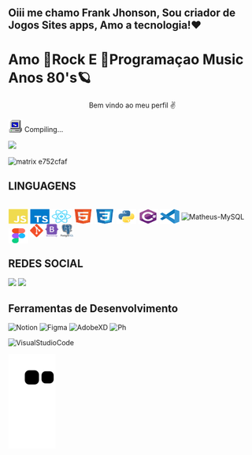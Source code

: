 ## Oiii me chamo Frank Jhonson, Sou criador de Jogos Sites apps, Amo a tecnologia!❤
# Amo 🎸Rock E 🥃Programaçao Music Anos 80's🪐
<p align="center">  
Bem vindo ao meu perfil ✌  
  
  <img src="https://github.com/TheDudeThatCode/TheDudeThatCode/blob/master/Assets/PC.gif" width="29px"> Compiling...
  <div>
   
  <img src="https://github.com/TheDudeThatCode/TheDudeThatCode/blob/master/Assets/Earth.gif" width="29px">
<p align="center">  
<p align="center">  


  
  ![matrix e752cfaf](https://user-images.githubusercontent.com/86995782/142670003-04a3bfd4-4dcf-421a-854f-dcdb3931bddb.gif)
  <div>

 ## LINGUAGENS 

  
  <div style="display: inline_block"><br>
  <img align="center" alt="Rafa-Js" height="30" width="40" src="https://raw.githubusercontent.com/devicons/devicon/master/icons/javascript/javascript-plain.svg">
  <img align="center" alt="Rafa-Ts" height="30" width="40" src="https://raw.githubusercontent.com/devicons/devicon/master/icons/typescript/typescript-plain.svg">
  <img align="center" alt="Rafa-React" height="30" width="40" src="https://raw.githubusercontent.com/devicons/devicon/master/icons/react/react-original.svg">
  <img align="center" alt="Rafa-HTML" height="30" width="40" src="https://raw.githubusercontent.com/devicons/devicon/master/icons/html5/html5-original.svg">
  <img align="center" alt="Rafa-CSS" height="30" width="40" src="https://raw.githubusercontent.com/devicons/devicon/master/icons/css3/css3-original.svg">
  <img align="center" alt="Rafa-Python" height="30" width="40" src="https://raw.githubusercontent.com/devicons/devicon/master/icons/python/python-original.svg">
  <img align="center" alt="Rafa-Csharp" height="30" width="40" src="https://raw.githubusercontent.com/devicons/devicon/master/icons/csharp/csharp-original.svg">
  <img align="center" alt="Matheus-VSCode" height="30" width="40" src = "https://raw.githubusercontent.com/devicons/devicon/master/icons/vscode/vscode-original.svg ">
   <img align="center" alt="Matheus-MySQL" height="40" width="50" src="https://marcas-logos.net/wp-content/uploads/2020/11/MySQL-logo.png">
   <img align="center" alt="Matheus-Figma" height="30" width="40" src="https://github.com/devicons/devicon/blob/master/icons/figma/figma-original.svg">
   <img src=
  "https://github.com/devicons/devicon/blob/master/icons/git/git-original.svg" width = 27>
    <img src = "https://github.com/devicons/devicon/blob/master/icons/bootstrap/bootstrap-plain-wordmark.svg" width = 27>
    <img src = "https://raw.githubusercontent.com/devicons/devicon/master/icons/postgresql/postgresql-original-wordmark.svg" width = 27>
</div>
  
  ## REDES SOCIAL
 
<div>
  <a href="https://www.youtube.com/channel/UC4-O6uaQUshsQpYSDbG360g/videos" target="_blank"><img src="https://img.shields.io/badge/YouTube-FF0000?style=for-the-badge&logo=youtube&logoColor=white" target="_blank"></a>
  <a href="https://instagram.com/frankprogramador" target="_blank"><img src="https://img.shields.io/badge/-Instagram-%23E4405F?style=for-the-badge&logo=instagram&logoColor=white" target="_blank"></a>
 
 
 ## Ferramentas de Desenvolvimento

<a><img height="25" src="https://img.shields.io/badge/-Notion-%23181717?logo=Notion&colorlogo=white" alt="Notion" style="vertical-align:top margin:6px 4px"/></a>
<a><img height="25" src="https://img.shields.io/badge/-Figma-%23181717?logo=Figma&colorlogo=white" alt="Figma" style="vertical-align:top margin:6px 4px"/></a>
<a><img height="25" src="https://img.shields.io/badge/-Adobe%20XD-%23181717?logo=Adobe-XD&logocolor=white" alt="AdobeXD" style="vertical-align:top margin:6px 4px"/></a>
<a><img height="25" src="https://img.shields.io/badge/-Adobe%20Photoshop-%23181717?logo=Adobe-Photoshop&logocolor=white" alt="Ph" style="vertical-align:top margin:6px 4px"/></a>
   <div>
<a><img height="25" src="https://img.shields.io/badge/-Visual%20Studio%20Code-%235C2D91?logo=Visual-Studio-Code&colorlogo=white" alt="VisualStudioCode" style="vertical-align:top margin:6px 4px"/></a>

  ![Snake animation](https://github.com/rafaballerini/rafaballerini/blob/output/github-contribution-grid-snake.svg)
 
</div>

